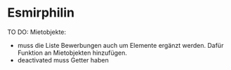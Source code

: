 # Esmirphilin

TO DO: 
Mietobjekte:
- muss die Liste Bewerbungen auch um Elemente ergänzt werden. Dafür Funktion an Mietobjekten hinzufügen.
- deactivated muss Getter haben
